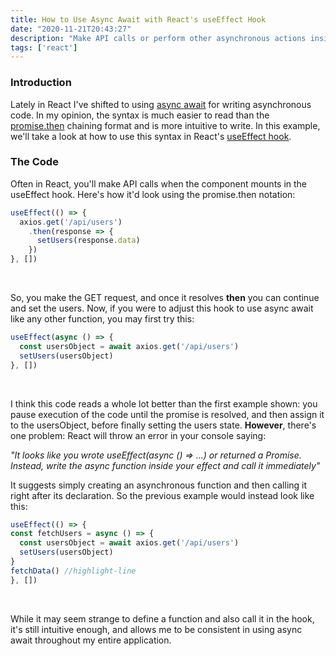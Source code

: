 ```yaml
---
title: How to Use Async Await with React's useEffect Hook
date: "2020-11-21T20:43:27"
description: "Make API calls or perform other asynchronous actions inside the React useEffect hook"
tags: ['react']
---
```


### Introduction

Lately in React I've shifted to using [async await](https://developer.mozilla.org/en-US/docs/Learn/JavaScript/Asynchronous/Async_await) for writing asynchronous code. In my opinion, the syntax is much easier to read than the [promise.then](https://developer.mozilla.org/en-US/docs/Web/JavaScript/Reference/Global_Objects/Promise/then) chaining format and is more intuitive to write. In this example, we'll take a look at how to use this syntax in React's [useEffect hook](https://reactjs.org/docs/hooks-effect.html).

### The Code

Often in React, you'll make API calls when the component mounts in the useEffect hook. Here's how it'd look using the promise.then notation:

```jsx
useEffect(() => {
  axios.get('/api/users')
    .then(response => {
      setUsers(response.data)
    })
}, [])
```

<br />

So, you make the GET request, and once it resolves **then** you can continue and set the users. Now, if you were to adjust this hook to use async await like any other function, you may first try this:

```jsx
useEffect(async () => {
  const usersObject = await axios.get('/api/users')
  setUsers(usersObject)
}, [])
```

<br />

I think this code reads a whole lot better than the first example shown: you pause execution of the code until the promise is resolved, and then assign it to the usersObject, before finally setting the users state. **However**, there's one problem: React will throw an error in your console saying: 

*"It looks like you wrote useEffect(async () => ...) or returned a Promise. Instead, write the async function inside your effect and call it immediately"*

It suggests simply creating an asynchronous function and then calling it right after its declaration. So the previous example would instead look like this:

```jsx
useEffect(() => {
const fetchUsers = async () => {
  const usersObject = await axios.get('/api/users')
  setUsers(usersObject)
}
fetchData() //highlight-line
}, [])
```
<br />

While it may seem strange to define a function and also call it in the hook, it's still intuitive enough, and allows me to be consistent in using async await throughout my entire application.

<br />